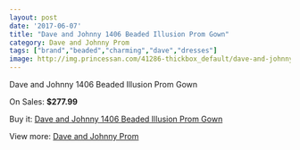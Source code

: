 ```yaml
---
layout: post
date: '2017-06-07'
title: "Dave and Johnny 1406 Beaded Illusion Prom Gown"
category: Dave and Johnny Prom
tags: ["brand","beaded","charming","dave","dresses"]
image: http://img.princessan.com/41286-thickbox_default/dave-and-johnny-1406-beaded-illusion-prom-gown.jpg
---
```

Dave and Johnny 1406 Beaded Illusion Prom Gown

On Sales: **$277.99**
<a href="https://www.princessan.com/en/dave-and-johnny-prom/19219-dave-and-johnny-1406-beaded-illusion-prom-gown.html"><amp-img layout="responsive" width="600" height="600" src="//img.princessan.com/41286-thickbox_default/dave-and-johnny-1406-beaded-illusion-prom-gown.jpg" alt="Dave and Johnny 1406 Beaded Illusion Prom Gown 0" /></a>
<a href="https://www.princessan.com/en/dave-and-johnny-prom/19219-dave-and-johnny-1406-beaded-illusion-prom-gown.html"><amp-img layout="responsive" width="600" height="600" src="//img.princessan.com/41287-thickbox_default/dave-and-johnny-1406-beaded-illusion-prom-gown.jpg" alt="Dave and Johnny 1406 Beaded Illusion Prom Gown 1" /></a>

Buy it: [Dave and Johnny 1406 Beaded Illusion Prom Gown](https://www.princessan.com/en/dave-and-johnny-prom/19219-dave-and-johnny-1406-beaded-illusion-prom-gown.html "Dave and Johnny 1406 Beaded Illusion Prom Gown")

View more: [Dave and Johnny Prom](https://www.princessan.com/en/181-dave-and-johnny-prom "Dave and Johnny Prom")
